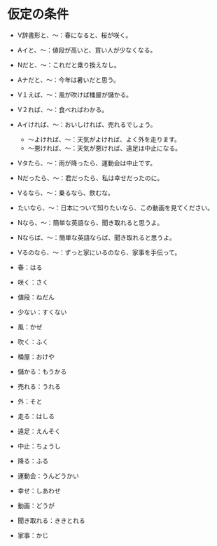 # 仮定の条件

- V辞書形と、〜：春になると、桜が咲く。
- Aイと、〜：値段が高いと、買い人が少なくなる。
- Nだと、〜：これだと乗り換えなし。
- Aナだと、〜：今年は暑いだと思う。

- V１えば、〜：風が吹けば桶屋が儲かる。
- V２れば、〜：食べればわかる。
- Aイければ、〜：おいしければ、売れるでしょう。
	- 〜よければ、〜：天気がよければ、よく外を走ります。
	- 〜悪ければ、〜：天気が悪ければ、遠足は中止になる。

- Vタたら、〜：雨が降ったら、運動会は中止です。
- Nだったら、〜：君だったら、私は幸せだったのに。

- Vるなら、〜：乗るなら、飲むな。
- たいなら、〜：日本について知りたいなら、この動画を見てください。
- Nなら、〜：簡単な英語なら、聞き取れると思うよ。
- Nならば、〜：簡単な英語ならば、聞き取れると思うよ。
- Vるのなら、〜：ずっと家にいるのなら、家事を手伝って。

- 春：はる
- 咲く：さく
- 値段：ねだん
- 少ない：すくない
- 風：かぜ
- 吹く：ふく
- 桶屋：おけや
- 儲かる：もうかる
- 売れる：うれる
- 外：そと
- 走る：はしる
- 遠足：えんそく
- 中止：ちょうし
- 降る：ふる
- 運動会：うんどうかい
- 幸せ：しあわせ
- 動画：どうが
- 聞き取れる：ききとれる
- 家事：かじ
